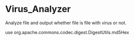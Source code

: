 # Virus_Analyzer

Analyze file and output whether file is file with virus or not.

use org.apache.commons.codec.digest.DigestUtils.md5Hex
